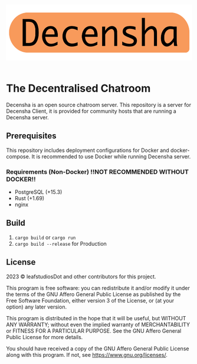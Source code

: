 <div id="header" align="center">
    <img src="./assets/decensha-logo.png" height="150px" >
</div>
<br />

# The Decentralised Chatroom
Decensha is an open source chatroom server. This repository is a server for Decensha Client, it is provided for community hosts that are running a Decensha server.
## Prerequisites
This repository includes deployment configurations for Docker and docker-compose. It is recommended to use Docker while running Decensha server.
### Requirements (Non-Docker) ‼️NOT RECOMMENDED WITHOUT DOCKER‼️
- PostgreSQL (+15.3)
- Rust (+1.69)
- nginx

## Build
1. `cargo build` or `cargo run`
2. `cargo build --release` for Production

## License
2023 © leafstudiosDot and other contributors for this project.

This program is free software: you can redistribute it and/or modify it under the terms of the GNU Affero General Public License as published by the Free Software Foundation, either version 3 of the License, or (at your option) any later version.

This program is distributed in the hope that it will be useful, but WITHOUT ANY WARRANTY; without even the implied warranty of MERCHANTABILITY or FITNESS FOR A PARTICULAR PURPOSE. See the GNU Affero General Public License for more details.

You should have received a copy of the GNU Affero General Public License along with this program. If not, see https://www.gnu.org/licenses/.
